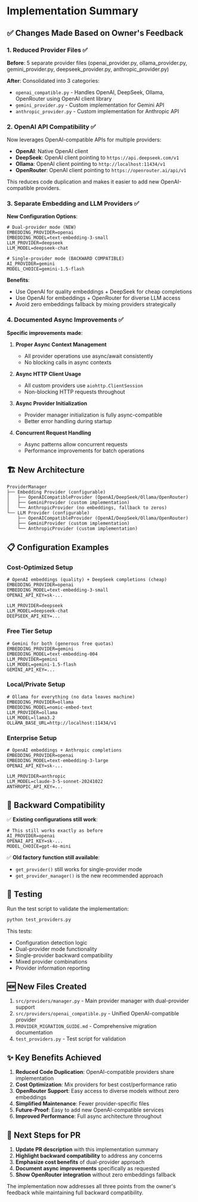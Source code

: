 # Implementation Summary

## ✅ Changes Made Based on Owner's Feedback

### 1. **Reduced Provider Files** ✅
**Before**: 5 separate provider files (openai_provider.py, ollama_provider.py, gemini_provider.py, deepseek_provider.py, anthropic_provider.py)

**After**: Consolidated into 3 categories:
- `openai_compatible.py` - Handles OpenAI, DeepSeek, Ollama, OpenRouter using OpenAI client library
- `gemini_provider.py` - Custom implementation for Gemini API
- `anthropic_provider.py` - Custom implementation for Anthropic API

### 2. **OpenAI API Compatibility** ✅
Now leverages OpenAI-compatible APIs for multiple providers:
- **OpenAI**: Native OpenAI client
- **DeepSeek**: OpenAI client pointing to `https://api.deepseek.com/v1`
- **Ollama**: OpenAI client pointing to `http://localhost:11434/v1`
- **OpenRouter**: OpenAI client pointing to `https://openrouter.ai/api/v1`

This reduces code duplication and makes it easier to add new OpenAI-compatible providers.

### 3. **Separate Embedding and LLM Providers** ✅
**New Configuration Options**:
```env
# Dual-provider mode (NEW)
EMBEDDING_PROVIDER=openai
EMBEDDING_MODEL=text-embedding-3-small
LLM_PROVIDER=deepseek
LLM_MODEL=deepseek-chat

# Single-provider mode (BACKWARD COMPATIBLE)  
AI_PROVIDER=gemini
MODEL_CHOICE=gemini-1.5-flash
```

**Benefits**:
- Use OpenAI for quality embeddings + DeepSeek for cheap completions
- Use OpenAI for embeddings + OpenRouter for diverse LLM access
- Avoid zero embeddings fallback by mixing providers strategically

### 4. **Documented Async Improvements** ✅
**Specific improvements made**:

1. **Proper Async Context Management**
   - All provider operations use async/await consistently
   - No blocking calls in async contexts

2. **Async HTTP Client Usage** 
   - All custom providers use `aiohttp.ClientSession`
   - Non-blocking HTTP requests throughout

3. **Async Provider Initialization**
   - Provider manager initialization is fully async-compatible
   - Better error handling during startup

4. **Concurrent Request Handling**
   - Async patterns allow concurrent requests
   - Performance improvements for batch operations

## 🏗️ New Architecture

```
ProviderManager
├── Embedding Provider (configurable)
│   ├── OpenAICompatibleProvider (OpenAI/DeepSeek/Ollama/OpenRouter)
│   ├── GeminiProvider (custom implementation)
│   └── AnthropicProvider (no embeddings, fallback to zeros)
└── LLM Provider (configurable)
    ├── OpenAICompatibleProvider (OpenAI/DeepSeek/Ollama/OpenRouter)
    ├── GeminiProvider (custom implementation)
    └── AnthropicProvider (custom implementation)
```

## 📋 Configuration Examples

### Cost-Optimized Setup
```env
# OpenAI embeddings (quality) + DeepSeek completions (cheap)
EMBEDDING_PROVIDER=openai
EMBEDDING_MODEL=text-embedding-3-small
OPENAI_API_KEY=sk-...

LLM_PROVIDER=deepseek
LLM_MODEL=deepseek-chat
DEEPSEEK_API_KEY=...
```

### Free Tier Setup
```env
# Gemini for both (generous free quotas)
EMBEDDING_PROVIDER=gemini
EMBEDDING_MODEL=text-embedding-004
LLM_PROVIDER=gemini  
LLM_MODEL=gemini-1.5-flash
GEMINI_API_KEY=...
```

### Local/Private Setup
```env
# Ollama for everything (no data leaves machine)
EMBEDDING_PROVIDER=ollama
EMBEDDING_MODEL=nomic-embed-text
LLM_PROVIDER=ollama
LLM_MODEL=llama3.2
OLLAMA_BASE_URL=http://localhost:11434/v1
```

### Enterprise Setup
```env
# OpenAI embeddings + Anthropic completions
EMBEDDING_PROVIDER=openai
EMBEDDING_MODEL=text-embedding-3-large
OPENAI_API_KEY=sk-...

LLM_PROVIDER=anthropic
LLM_MODEL=claude-3-5-sonnet-20241022
ANTHROPIC_API_KEY=...
```

## 🔄 Backward Compatibility

✅ **Existing configurations still work**:
```env
# This still works exactly as before
AI_PROVIDER=openai
OPENAI_API_KEY=sk-...
MODEL_CHOICE=gpt-4o-mini
```

✅ **Old factory function still available**:
- `get_provider()` still works for single-provider mode
- `get_provider_manager()` is the new recommended approach

## 🧪 Testing

Run the test script to validate the implementation:
```bash
python test_providers.py
```

This tests:
- Configuration detection logic
- Dual-provider mode functionality
- Single-provider backward compatibility
- Mixed provider combinations
- Provider information reporting

## 🆕 New Files Created

1. `src/providers/manager.py` - Main provider manager with dual-provider support
2. `src/providers/openai_compatible.py` - Unified OpenAI-compatible provider
3. `PROVIDER_MIGRATION_GUIDE.md` - Comprehensive migration documentation
4. `test_providers.py` - Test script for validation

## ✨ Key Benefits Achieved

1. **Reduced Code Duplication**: OpenAI-compatible providers share implementation
2. **Cost Optimization**: Mix providers for best cost/performance ratio  
3. **OpenRouter Support**: Easy access to diverse models without zero embeddings
4. **Simplified Maintenance**: Fewer provider-specific files
5. **Future-Proof**: Easy to add new OpenAI-compatible services
6. **Improved Performance**: Full async architecture throughout

## 📝 Next Steps for PR

1. **Update PR description** with this implementation summary
2. **Highlight backward compatibility** to address any concerns
3. **Emphasize cost benefits** of dual-provider approach
4. **Document async improvements** specifically as requested
5. **Show OpenRouter integration** without zero embeddings fallback

The implementation now addresses all three points from the owner's feedback while maintaining full backward compatibility. 